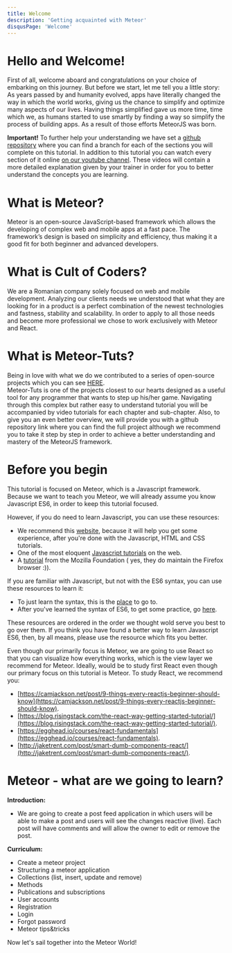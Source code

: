 ```yaml
---
title: Welcome
description: 'Getting acquainted with Meteor'
disqusPage: 'Welcome'
---
```


<h1>Hello and Welcome!</h1>

First of all, welcome aboard and congratulations on your choice of embarking on this journey. But before we start, let me tell you a little story:</br>
As years passed by and humanity evolved, apps have literally changed the way in which the world works, giving us the chance to simplify and optimize many aspects of our lives.
Having things simplified gave us more time, time which we, as humans started to use smartly by finding a way so simplify the process of building apps.
As a result of those efforts MeteorJS was born.

**Important!**
To further help your understanding we have set a [github repository](https://github.com/cult-of-coders/meteor-tuts-tutorial) where you can find a branch for each of the sections
you will complete on this tutorial.
In addition to this tutorial you can watch every section of it online [on our youtube channel](http://www.youtube.com). These videos will contain a more detailed explanation
given by your trainer in order for you to better understand the concepts you are learning.



<h1>What is Meteor?</h1>

Meteor is an open-source JavaScript-based framework which allows the developing of complex web and mobile apps at a fast pace.
The framework’s design is based on simplicity and efficiency, thus making it a good fit for both beginner and advanced developers.



<h1>What is Cult of Coders?</h1>

We are a Romanian company solely focused on web and mobile development. Analyzing our clients needs we understood that what
they are looking for in a product is a perfect combination of the newest technologies and fastness, stability and scalability.
 In order to apply to all those needs and become more professional we chose to work exclusively with Meteor and React.
 
 
<h1>What is Meteor-Tuts?</h1>

Being in love with what we do we contributed to a series of open-source projects which you can see [HERE](http://www.github.com/cult-of-coders).</br>
Meteor-Tuts is one of the projects closest to our hearts designed as a useful tool for any programmer that wants to step up his/her game.
Navigating through this complex but rather easy to understand tutorial you will be accompanied by video tutorials for each chapter and sub-chapter.
Also, to give you an even better overview, we will provide you with a github repository link where you can find the full project 
although we recommend you to take it step by step in order to achieve a better understanding and mastery of the MeteorJS framework.


<h1>Before you begin</h1>

This tutorial is focused on Meteor, which is a Javascript framework.
Because we want to teach you Meteor, we will already assume you know Javascript ES6, in order to keep this tutorial focused.

However, if you do need to learn Javascript, you can use these resources:
- We recommend this [website](https://www.freecodecamp.org/), because it will help you get some experience, after you're
 done with the Javascript, HTML and CSS tutorials.
- One of the most eloquent [Javascript tutorials](http://eloquentjavascript.net/) on the web.
- A [tutorial](https://developer.mozilla.org/en-US/docs/Web/JavaScript/A_re-introduction_to_JavaScript) from the 
Mozilla Foundation ( yes, they do maintain the Firefox browser :)).

If you are familiar with Javascript, but not with the ES6 syntax, you can use these resources to learn it:
- To just learn the syntax, this is the [place](http://exploringjs.com/es6/index.html) to go to. 
- After you've learned the syntax of ES6, to get some practice, go [here](http://es6katas.org/). 

These resources are ordered in the order we thought wold serve you best to go over them. If you think you have found a 
better way to learn Javascript ES6, then, by all means, please use the resource which fits you better. 

Even though our primarily focus is Meteor, we are going to use React so that you can visualize how everything works, which is the view layer we recommend for Meteor. Ideally, would be to study first React even though our primary focus on this tutorial is Meteor. To study React, we recommend you: 
- [https://camjackson.net/post/9-things-every-reactjs-beginner-should-know](https://camjackson.net/post/9-things-every-reactjs-beginner-should-know).
- [https://blog.risingstack.com/the-react-way-getting-started-tutorial/](https://blog.risingstack.com/the-react-way-getting-started-tutorial/).
- [https://egghead.io/courses/react-fundamentals](https://egghead.io/courses/react-fundamentals).
- [http://jaketrent.com/post/smart-dumb-components-react/](http://jaketrent.com/post/smart-dumb-components-react/).

<h1>Meteor - what are we going to learn?</h1>

**Introduction:** 
- We are going to create a post feed application in which users will be able to make a post and users will see the changes reactive (live). Each post will have comments and will allow the owner to edit or remove the post.</br>

**Curriculum:**
- Create a meteor project
- Structuring a meteor application
- Collections (list, insert, update and  remove)
- Methods
- Publications and subscriptions
- User accounts
- Registration
- Login
- Forgot password
- Meteor tips&tricks



Now let's sail together into the Meteor World!

